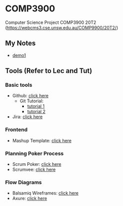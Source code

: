 # COMP3900
Computer Science Project COMP3900 20T2 (https://webcms3.cse.unsw.edu.au/COMP9900/20T2/)

## My Notes

- [demo1](MyNotes/demo1.md)

## Tools (Refer to Lec and Tut)

### Basic tools
- Github: [click here](https://github.com/)
    - Git Tutorial: 
        - [tutorial 1](http://shafiul.github.io/gitbook/index.html) 
        - [tutorial 2](https://www.atlassian.com/git/tutorials)
- Jira: [click here](https://www.atlassian.com/software/jira)

### Frontend
- Mashup Template: [click here](http://www.mashup-template.com/templates.html)

### Planning Poker Process

- Scrum Poker: [click here](https://scrumpoker.online/) 
- Scrumvee: [click here](https://scrumvee.com/)

### Flow Diagrams

- Balsamiq Wireframes: [click here](https://balsamiq.com/wireframes/?gclid=CjwKCAjw5vz2BRAtEiwAbcVILzit3VCw-hWC4mQixJ2o3gfDGYtmdJ68M-Zgr_8DPXvw_r9WasVCjxoCw_sQAvD_BwE)
- Axure: [click here](https://www.axure.com/a/wireframe-and-prototype-tool?utm_source=google&utm_medium=cpc&utm_term=axure&utm_campaign=brand&utm_content=axure&utm_source=adwords&utm_campaign=%5BSG%5D+Brand&utm_medium=ppc&utm_term=axure&hsa_mt=e&hsa_cam=6736133704&hsa_grp=79111282723&hsa_net=adwords&hsa_ver=3&hsa_tgt=kwd-301819739508&hsa_src=g&hsa_ad=388419734336&hsa_acc=2641622590&hsa_kw=axure&gclid=CjwKCAjw5vz2BRAtEiwAbcVIL7BICXtZ9Coj6Rp5Hu0e7xLyoZwoSL3ZJWyIP4_oAVSzK-43G7lYQBoCw-cQAvD_BwE)

